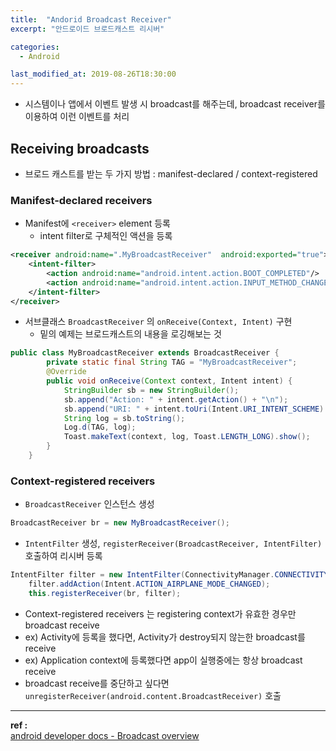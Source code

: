```yaml
---
title:  "Andorid Broadcast Receiver"
excerpt: "안드로이드 브로드캐스트 리시버"

categories:
  - Android

last_modified_at: 2019-08-26T18:30:00
---
```


- 시스템이나 앱에서 이벤트 발생 시 broadcast를 해주는데, broadcast receiver를 이용하여 이런 이벤트를 처리

## Receiving broadcasts

- 브로드 캐스트를 받는 두 가지 방법 : manifest-declared / context-registered

### Manifest-declared receivers

- Manifest에 `<receiver>` element 등록
  - intent filter로 구체적인 액션을 등록

```xml
<receiver android:name=".MyBroadcastReceiver"  android:exported="true">
    <intent-filter>
        <action android:name="android.intent.action.BOOT_COMPLETED"/>
        <action android:name="android.intent.action.INPUT_METHOD_CHANGED" />
    </intent-filter>
</receiver>
```

- 서브클래스 `BroadcastReceiver` 의 `onReceive(Context, Intent)` 구현
  - 밑의 예제는 브로드캐스트의 내용을 로깅해보는 것

```java
public class MyBroadcastReceiver extends BroadcastReceiver {
        private static final String TAG = "MyBroadcastReceiver";
        @Override
        public void onReceive(Context context, Intent intent) {
            StringBuilder sb = new StringBuilder();
            sb.append("Action: " + intent.getAction() + "\n");
            sb.append("URI: " + intent.toUri(Intent.URI_INTENT_SCHEME).toString() + "\n");
            String log = sb.toString();
            Log.d(TAG, log);
            Toast.makeText(context, log, Toast.LENGTH_LONG).show();
        }
    }
```

### Context-registered receivers

- `BroadcastReceiver` 인스턴스 생성

```java
BroadcastReceiver br = new MyBroadcastReceiver();
```

- `IntentFilter` 생성, `registerReceiver(BroadcastReceiver, IntentFilter)` 호출하여 리시버 등록

```java
IntentFilter filter = new IntentFilter(ConnectivityManager.CONNECTIVITY_ACTION);
    filter.addAction(Intent.ACTION_AIRPLANE_MODE_CHANGED);
    this.registerReceiver(br, filter);
```

- Context-registered receivers 는 registering context가 유효한 경우만 broadcast receive
- ex) Activity에 등록을 했다면, Activity가 destroy되지 않는한 broadcast를 receive
- ex) Application context에 등록했다면 app이 실행중에는 항상 broadcast receive
- broadcast receive를 중단하고 싶다면 `unregisterReceiver(android.content.BroadcastReceiver)` 호출

----
**ref :**  
[android developer docs - Broadcast overview](https://developer.android.com/guide/components/broadcasts)

